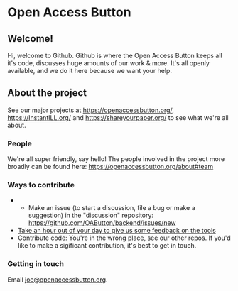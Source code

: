 #  Open Access Button

## Welcome!

Hi, welcome to Github. Github is where the Open Access Button keeps all it's code, discusses huge amounts of our work & more. It's all openly available, and we do it here because we want your help.

## About the project

See our major projects at https://openaccessbutton.org/, https://InstantILL.org/ and https://shareyourpaper.org/ to see what we're all about.

### People

We're all super friendly, say hello! The people involved in the project more broadly can be found here: https://openaccessbutton.org/about#team

### Ways to contribute

* * Make an issue (to start a discussion, file a bug or make a suggestion) in the "discussion" repository: https://github.com/OAButton/backend/issues/new
* [Take an hour out of your day to give us some feedback on the tools](https://docs.google.com/forms/d/e/1FAIpQLSdK3wRKixTVtjn0o8RWvU1MlPPIIKRBsBrHHi6ER_4A3YAmUA/viewform?c=0&w=1&usp=send_form)
* Contribute code: You're in the wrong place, see our other repos. If you'd like to make a sigificant contribution, it's best to get in touch.

### Getting in touch

Email joe@openaccessbutton.org.
